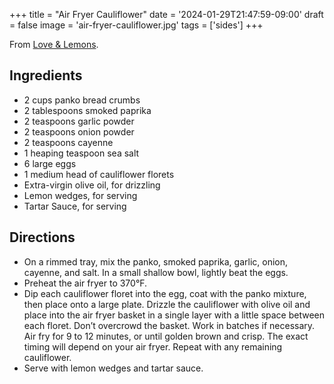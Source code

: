 +++
title = "Air Fryer Cauliflower"
date = '2024-01-29T21:47:59-09:00'
draft = false
image = 'air-fryer-cauliflower.jpg'
tags = ['sides']
+++

From [Love &amp; Lemons](https://www.loveandlemons.com/air-fryer-cauliflower/).

## Ingredients
* 2 cups panko bread crumbs
* 2 tablespoons smoked paprika
* 2 teaspoons garlic powder
* 2 teaspoons onion powder
* 2 teaspoons cayenne
* 1 heaping teaspoon sea salt
* 6 large eggs
* 1 medium head of cauliflower florets
* Extra-virgin olive oil, for drizzling
* Lemon wedges, for serving
* Tartar Sauce, for serving

## Directions
* On a rimmed tray, mix the panko, smoked paprika, garlic, onion, cayenne, and salt. In a small shallow bowl, lightly beat the eggs.
* Preheat the air fryer to 370°F.
* Dip each cauliflower floret into the egg, coat with the panko mixture, then place onto a large plate. Drizzle the cauliflower with olive oil and place into the air fryer basket in a single layer with a little space between each floret. Don’t overcrowd the basket. Work in batches if necessary. Air fry for 9 to 12 minutes, or until golden brown and crisp. The exact timing will depend on your air fryer. Repeat with any remaining cauliflower.
* Serve with lemon wedges and tartar sauce.
